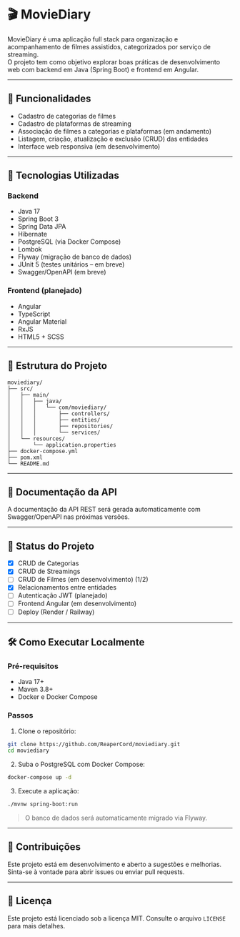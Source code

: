 # 🎬 MovieDiary

MovieDiary é uma aplicação full stack para organização e acompanhamento de filmes assistidos, categorizados por serviço de streaming.  
O projeto tem como objetivo explorar boas práticas de desenvolvimento web com backend em Java (Spring Boot) e frontend em Angular.

---

## 📌 Funcionalidades

- Cadastro de categorias de filmes
- Cadastro de plataformas de streaming
- Associação de filmes a categorias e plataformas (em andamento)
- Listagem, criação, atualização e exclusão (CRUD) das entidades
- Interface web responsiva (em desenvolvimento)

---

## 🧱 Tecnologias Utilizadas

### Backend
- Java 17
- Spring Boot 3
- Spring Data JPA
- Hibernate
- PostgreSQL (via Docker Compose)
- Lombok
- Flyway (migração de banco de dados)
- JUnit 5 (testes unitários – em breve)
- Swagger/OpenAPI (em breve)

### Frontend (planejado)
- Angular
- TypeScript
- Angular Material
- RxJS
- HTML5 + SCSS

---

## 📁 Estrutura do Projeto

```
moviediary/
├── src/
│   ├── main/
│   │   ├── java/
│   │   │   └── com/moviediary/
│   │   │       ├── controllers/
│   │   │       ├── entities/
│   │   │       ├── repositories/
│   │   │       └── services/
│   └── resources/
│       └── application.properties
├── docker-compose.yml
├── pom.xml
└── README.md
```

---

## 🔌 Documentação da API

A documentação da API REST será gerada automaticamente com Swagger/OpenAPI nas próximas versões.

---

## 🚧 Status do Projeto

- [x] CRUD de Categorias
- [x] CRUD de Streamings
- [ ] CRUD de Filmes (em desenvolvimento) (1/2)
- [x] Relacionamentos entre entidades
- [ ] Autenticação JWT (planejado)
- [ ] Frontend Angular (em desenvolvimento)
- [ ] Deploy (Render / Railway)

---

## 🛠 Como Executar Localmente

### Pré-requisitos

- Java 17+
- Maven 3.8+
- Docker e Docker Compose

### Passos

1. Clone o repositório:
```bash
git clone https://github.com/ReaperCord/moviediary.git
cd moviediary
```

2. Suba o PostgreSQL com Docker Compose:
```bash
docker-compose up -d
```

3. Execute a aplicação:
```bash
./mvnw spring-boot:run
```

> O banco de dados será automaticamente migrado via Flyway.

---

## 🤝 Contribuições

Este projeto está em desenvolvimento e aberto a sugestões e melhorias.  
Sinta-se à vontade para abrir issues ou enviar pull requests.

---

## 📄 Licença

Este projeto está licenciado sob a licença MIT. Consulte o arquivo `LICENSE` para mais detalhes.
